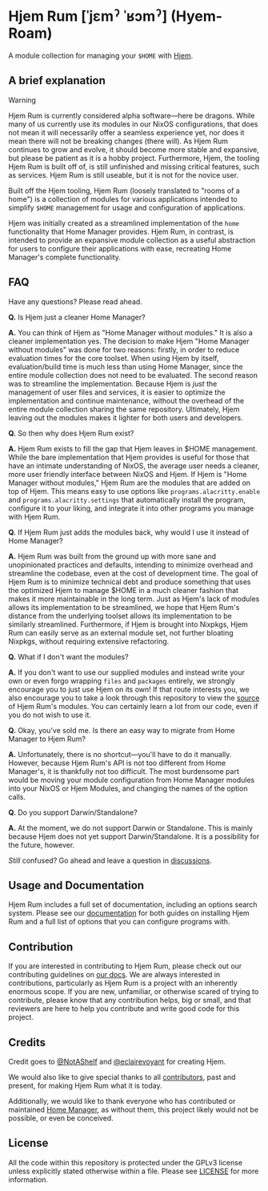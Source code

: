 # Hjem Rum \[ˈjɛmˀ ˈʁɔmˀ\] (Hyem-Roam)

[Hjem]: https://github.com/feel-co/hjem
[source]: https://github.com/snugnug/hjem-rum/tree/main/modules/collection
[discussions]: https://github.com/snugnug/hjem-rum/discussions
[documentation]: https://rum.aurabora.org
[our docs]: https://rum.aurabora.org/contributing/introduction.html
[@NotAShelf]: https://github.com/NotAShelf
[@eclairevoyant]: https://github.com/eclairevoyant
[contributors]: https://github.com/snugnug/hjem-rum/graphs/contributors
[Home Manager]: https://github.com/nix-community/home-manager
[license]: https://github.com/snugnug/hjem-rum/blob/main/LICENSE

A module collection for managing your `$HOME` with [Hjem].

## A brief explanation

> [!WARNING]
> Hjem Rum is currently considered alpha software―here be dragons. While many of
> us currently use its modules in our NixOS configurations, that does not mean
> it will necessarily offer a seamless experience yet, nor does it mean there
> will not be breaking changes (there will). As Hjem Rum continues to grow and
> evolve, it should become more stable and expansive, but please be patient as
> it is a hobby project. Furthermore, Hjem, the tooling Hjem Rum is built off
> of, is still unfinished and missing critical features, such as services. Hjem
> Rum is still useable, but it is not for the novice user.

Built off the Hjem tooling, Hjem Rum (loosely translated to "rooms of a home")
is a collection of modules for various applications intended to simplify `$HOME`
management for usage and configuration of applications.

Hjem was initially created as a streamlined implementation of the `home`
functionality that Home Manager provides. Hjem Rum, in contrast, is intended to
provide an expansive module collection as a useful abstraction for users to
configure their applications with ease, recreating Home Manager's complete
functionality.

## FAQ

Have any questions? Please read ahead.

**Q.** Is Hjem just a cleaner Home Manager?

**A.** You can think of Hjem as "Home Manager without modules." It is also a
cleaner implementation yes. The decision to make Hjem "Home Manager without
modules" was done for two reasons: firstly, in order to reduce evaluation times
for the core toolset. When using Hjem by itself, evaluation/build time is much
less than using Home Manager, since the entire module collection does not need
to be evaluated. The second reason was to streamline the implementation. Because
Hjem is _just_ the management of user files and services, it is easier to
optimize the implementation and continue maintenance, without the overhead of
the entire module collection sharing the same repository. Ultimately, Hjem
leaving out the modules makes it lighter for both users and developers.

**Q.** So then why does Hjem Rum exist?

**A.** Hjem Rum exists to fill the gap that Hjem leaves in $HOME management.
While the bare implementation that Hjem provides is useful for those that have
an intimate understanding of NixOS, the average user needs a cleaner, more user
friendly interface between NixOS and Hjem. If Hjem is "Home Manager without
modules," Hjem Rum are the modules that are added on top of Hjem. This means
easy to use options like `programs.alacritty.enable` and
`programs.alacritty.settings` that automatically install the program, configure
it to your liking, and integrate it into other programs you manage with Hjem
Rum.

**Q.** If Hjem Rum just adds the modules back, why would I use it instead of
Home Manager?

**A.** Hjem Rum was built from the ground up with more sane and unopinionated
practices and defaults, intending to minimize overhead and streamline the
codebase, even at the cost of development time. The goal of Hjem Rum is to
minimize technical debt and produce something that uses the optimized Hjem to
manage $HOME in a much cleaner fashion that makes it more maintainable in the
long term. Just as Hjem's lack of modules allows its implementation to be
streamlined, we hope that Hjem Rum's distance from the underlying toolset allows
its implementation to be similarly streamlined. Furthermore, if Hjem is brought
into Nixpkgs, Hjem Rum can easily serve as an external module set, not further
bloating Nixpkgs, without requiring extensive refactoring.

**Q.** What if I don't want the modules?

**A.** If you don't want to use our supplied modules and instead write your own
or even forgo wrapping `files` and `packages` entirely, we strongly encourage
you to just use Hjem on its own! If that route interests you, we also encourage
you to take a look through this repository to view the [source] of Hjem Rum's
modules. You can certainly learn a lot from our code, even if you do not wish to
use it.

**Q.** Okay, you've sold me. Is there an easy way to migrate from Home Manager
to Hjem Rum?

**A.** Unfortunately, there is no shortcut―you'll have to do it manually.
However, because Hjem Rum's API is not too different from Home Manager's, it is
thankfully not too difficult. The most burdensome part would be moving your
module configuration from Home Manager modules into your NixOS or Hjem Modules,
and changing the names of the option calls.

**Q.** Do you support Darwin/Standalone?

**A.** At the moment, we do not support Darwin or Standalone. This is mainly
because Hjem does not yet support Darwin/Standalone. It is a possibility for the
future, however.

_Still_ confused? Go ahead and leave a question in [discussions].

## Usage and Documentation

Hjem Rum includes a full set of documentation, including an options search
system. Please see our [documentation] for both guides on installing Hjem Rum
and a full list of options that you can configure programs with.

## Contribution

If you are interested in contributing to Hjem Rum, please check out our
contributing guidelines on [our docs]. We are always interested in
contributions, particularly as Hjem Rum is a project with an inherently enormous
scope. If you are new, unfamiliar, or otherwise scared of trying to contribute,
please know that any contribution helps, big or small, and that reviewers are
here to help you contribute and write good code for this project.

## Credits

Credit goes to [@NotAShelf] and [@eclairevoyant] for creating Hjem.

We would also like to give special thanks to all [contributors], past and
present, for making Hjem Rum what it is today.

Additionally, we would like to thank everyone who has contributed or maintained
[Home Manager], as without them, this project likely would not be possible, or
even be conceived.

## License

All the code within this repository is protected under the GPLv3 license unless
explicitly stated otherwise within a file. Please see [LICENSE] for more
information.
